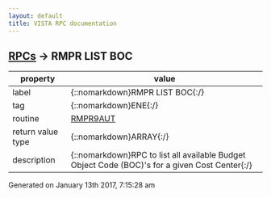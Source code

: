 ```yaml
---
layout: default
title: VISTA RPC documentation
---
```




## [RPCs](TableOfContent.md) &#8594; RMPR LIST BOC 

 property | value 
--- | --- 
 label | {::nomarkdown}RMPR LIST BOC{:/}
 tag | {::nomarkdown}ENE{:/}
 routine | [RMPR9AUT](http://code.osehra.org/dox/Routine_RMPR9AUT_source.html)
 return value type | {::nomarkdown}ARRAY{:/}
 description | {::nomarkdown}RPC to list all available Budget Object Code (BOC)'s for a given Cost Center{:/}




 Generated on January 13th 2017, 7:15:28 am